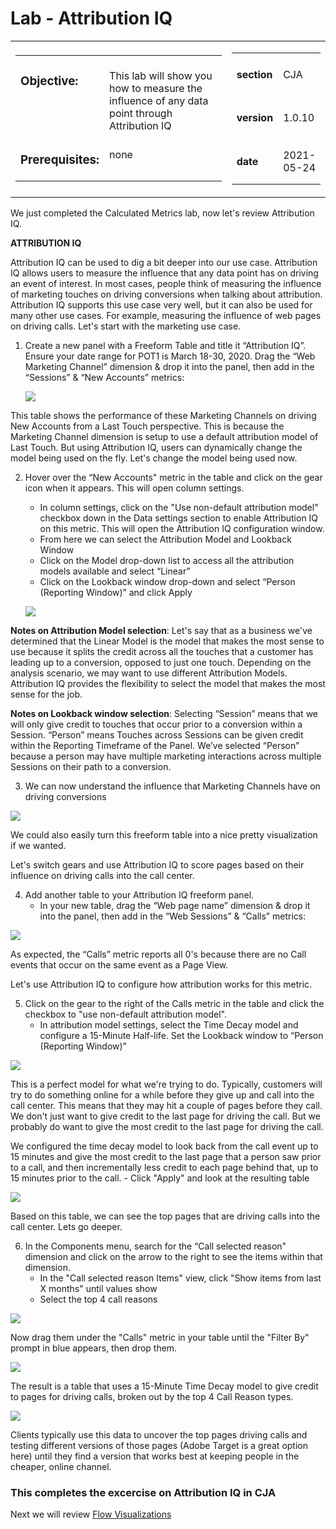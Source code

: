 Lab  - Attribution IQ
==========
<table style="border-collapse: collapse; border: none;" class="tab" cellspacing="0" cellpadding="0">

<tr style="border: none;">

<div align="left">
<td width="600" style="border: none;">
<table>
<tbody valign="top">
      <tr width="500">
            <td valign="top"><h3>Objective:</h3></td>
            <td valign="top"><br>This lab will show you how to measure the influence of any data point through Attribution IQ
            </td>
     </tr>
     <tr width="500">
           <td valign="top"><h3>Prerequisites:</h3></td>
           <td valign="top"><br>none
           </td>
     </tr>
</tbody>
</table>
</td>
</div>

<div align="right">
<td style="border: none;" valign="top">

<table>
<tbody valign="top">
      <tr>
            <td valign="middle" height="70"><b>section</b></td>
            <td valign="middle" height="70">CJA</td>
      </tr>
      <tr>
            <td valign="middle" height="70"><b>version</b></td>
            <td valign="middle" height="70">1.0.10</td>
      </tr>
      <tr>
            <td valign="middle" height="70"><b>date</b></td>
            <td valign="middle" height="70">2021-05-24</td>
      </tr>
</tbody>
</table>
</td>
</div>

</tr>
</table>



We just completed the Calculated Metrics lab, now let's review Attribution IQ.

**ATTRIBUTION IQ**

Attribution IQ can be used to dig a bit deeper into our use case. Attribution IQ allows users to measure the influence that any data point has on driving an event of interest.
In most cases, people think of measuring the influence of marketing touches on driving conversions when talking about attribution. Attribution IQ supports this use case very well, but it can also be used for many other use cases. For example, measuring the influence of web pages on driving calls.
Let's start with the marketing use case.

1. Create a new panel with a Freeform Table and title it “Attribution IQ”. Ensure your date range for POT1 is March 18-30, 2020. Drag the “Web Marketing Channel” dimension & drop it into the panel, then add in the “Sessions” & “New Accounts” metrics:

      <kbd><img src="./images/cja-attributioniq-createpanel1.png"  /></kbd>

This table shows the performance of these Marketing Channels on driving New Accounts from a Last Touch perspective. This is because the Marketing Channel dimension is setup to use a default attribution model of Last Touch. But using Attribution IQ, users can dynamically change the model being used on the fly. Let's change the model being used now.

2. Hover over the “New Accounts" metric in the table and click on the gear icon when it appears. This will open column settings.
      - In column settings, click on the "Use non-default attribution model" checkbox down in the Data settings section to enable Attribution IQ on this metric. This will open the Attribution IQ configuration window.
      - From here we can select the Attribution Model and Lookback Window
      - Click on the Model drop-down list to access all the attribution models available and select “Linear”
      - Click on the Lookback window drop-down and select “Person (Reporting Window)” and click Apply

   <kbd><img src="./images/cja-attributioniq-adjustmodel.png"  /></kbd>

**Notes on Attribution Model selection**: Let's say that as a business we've determined that the Linear Model is the model that makes the most sense to use because it splits the credit across all the touches that a customer has leading up to a conversion, opposed to just one touch. Depending on the analysis scenario, we may want to use different Attribution Models. Attribution IQ provides the flexibility to select the model that makes the most sense for the job.

**Notes on Lookback window selection**: Selecting “Session” means that we will only give credit to touches that occur prior to a conversion within a Session.
“Person” means Touches across Sessions can be given credit within the Reporting Timeframe of the Panel. We’ve selected “Person” because a person may have multiple marketing interactions across multiple Sessions on their path to a conversion.

3. We can now understand the influence that Marketing Channels have on driving conversions

<kbd><img src="./images/cja-attributioniq-linearmodelview.png"  /></kbd>

   We could also easily turn this freeform table into a nice pretty visualization if we wanted.
  
Let's switch gears and use Attribution IQ to score pages based on their influence on driving calls into the call center. 

4. Add another table to your Attribution IQ freeform panel.
      - In your new table, drag the “Web page name” dimension & drop it into the panel, then add in the “Web Sessions” & “Calls” metrics:

<kbd><img src="./images/cja-attributioniq-createpanel2-calls.png"  /></kbd>

As expected, the “Calls” metric reports all 0's because there are no Call events that occur on the same event as a Page View.

Let's use Attribution IQ to configure how attribution works for this metric.

5. Click on the gear to the right of the Calls metric in the table and click the checkbox to "use non-default attribution model".
      - In attribution model settings, select the Time Decay model and configure a 15-Minute Half-life. Set the Lookback window to “Person (Reporting Window)”

<kbd><img src="./images/cja-attributioniq-modelsettings-timedecay.png"  /></kbd>

   This is a perfect model for what we're trying to do. Typically, customers will try to do something online for a while before they give up and call into the call center. This means that they may hit a couple of pages before they call. We don't just want to give credit to the last page for driving the call. But we probably do want to give the most credit to the last page for driving the call.

We configured the time decay model to look back from the call event up to 15 minutes and give the most credit to the last page that a person saw prior to a call, and then incrementally less credit to each page behind that, up to 15 minutes prior to the call.
      - Click "Apply" and look at the resulting table

<kbd><img src="./images/cja-attributioniq-calls-timedecay.png"  /></kbd>

Based on this table, we can see the top pages that are driving calls into the call center. Lets go deeper.

6. In the Components menu, search for the “Call selected reason" dimension and click on the arrow to the right to see the items within that dimension.
      - In the "Call selected reason Items" view, click "Show items from last X months" until values show
      - Select the top 4 call reasons

<kbd><img src="./images/cja-attributioniq-callreasons.png"  /></kbd>

Now drag them under the "Calls" metric in your table until the "Filter By" prompt in blue appears, then drop them.

<kbd><img src="./images/cja-attributioniq-callreasons-top4.png"  /></kbd>

The result is a table that uses a 15-Minute Time Decay model to give credit to pages for driving calls, broken out by the top 4 Call Reason types.

<kbd><img src="./images/cja-attributioniq-timedecay-top4callreasons.png"  /></kbd>

Clients typically use this data to uncover the top pages driving calls and testing different versions of those pages (Adobe Target is a great option here) until they find a version that works best at keeping people in the cheaper, online channel.

### This completes the excercise on Attribution IQ in CJA
Next we will review [Flow Visualizations](https://github.com/adobe/AEP-Hands-on-Labs/blob/master/labs/fsi/CJA/Flow.md)


